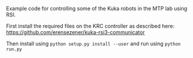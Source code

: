 Example code for controlling some of the Kuka robots in the MTP lab using RSI.

First install the required files on the KRC controller as described here: https://github.com/erensezener/kuka-rsi3-communicator

Then install using ```python setup.py install --user``` and run using ```python run.py```